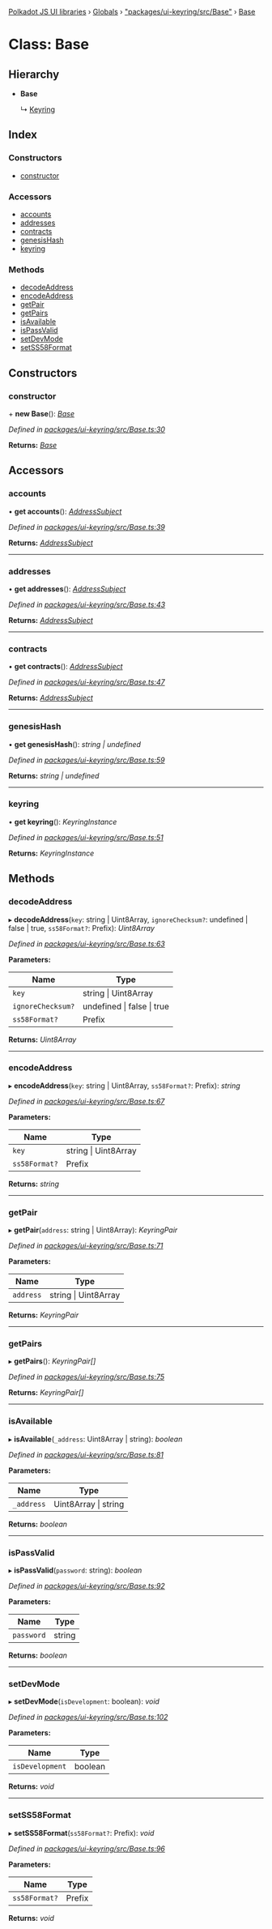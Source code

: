 [Polkadot JS UI libraries](../README.md) › [Globals](../globals.md) › ["packages/ui-keyring/src/Base"](../modules/_packages_ui_keyring_src_base_.md) › [Base](_packages_ui_keyring_src_base_.base.md)

# Class: Base

## Hierarchy

* **Base**

  ↳ [Keyring](_packages_ui_keyring_src_keyring_.keyring.md)

## Index

### Constructors

* [constructor](_packages_ui_keyring_src_base_.base.md#constructor)

### Accessors

* [accounts](_packages_ui_keyring_src_base_.base.md#accounts)
* [addresses](_packages_ui_keyring_src_base_.base.md#addresses)
* [contracts](_packages_ui_keyring_src_base_.base.md#contracts)
* [genesisHash](_packages_ui_keyring_src_base_.base.md#genesishash)
* [keyring](_packages_ui_keyring_src_base_.base.md#keyring)

### Methods

* [decodeAddress](_packages_ui_keyring_src_base_.base.md#decodeaddress)
* [encodeAddress](_packages_ui_keyring_src_base_.base.md#encodeaddress)
* [getPair](_packages_ui_keyring_src_base_.base.md#getpair)
* [getPairs](_packages_ui_keyring_src_base_.base.md#getpairs)
* [isAvailable](_packages_ui_keyring_src_base_.base.md#isavailable)
* [isPassValid](_packages_ui_keyring_src_base_.base.md#ispassvalid)
* [setDevMode](_packages_ui_keyring_src_base_.base.md#setdevmode)
* [setSS58Format](_packages_ui_keyring_src_base_.base.md#setss58format)

## Constructors

###  constructor

\+ **new Base**(): *[Base](_packages_ui_keyring_src_base_.base.md)*

*Defined in [packages/ui-keyring/src/Base.ts:30](https://github.com/polkadot-js/ui/blob/e24cf096/packages/ui-keyring/src/Base.ts#L30)*

**Returns:** *[Base](_packages_ui_keyring_src_base_.base.md)*

## Accessors

###  accounts

• **get accounts**(): *[AddressSubject](../interfaces/_packages_ui_keyring_src_observable_types_.addresssubject.md)*

*Defined in [packages/ui-keyring/src/Base.ts:39](https://github.com/polkadot-js/ui/blob/e24cf096/packages/ui-keyring/src/Base.ts#L39)*

**Returns:** *[AddressSubject](../interfaces/_packages_ui_keyring_src_observable_types_.addresssubject.md)*

___

###  addresses

• **get addresses**(): *[AddressSubject](../interfaces/_packages_ui_keyring_src_observable_types_.addresssubject.md)*

*Defined in [packages/ui-keyring/src/Base.ts:43](https://github.com/polkadot-js/ui/blob/e24cf096/packages/ui-keyring/src/Base.ts#L43)*

**Returns:** *[AddressSubject](../interfaces/_packages_ui_keyring_src_observable_types_.addresssubject.md)*

___

###  contracts

• **get contracts**(): *[AddressSubject](../interfaces/_packages_ui_keyring_src_observable_types_.addresssubject.md)*

*Defined in [packages/ui-keyring/src/Base.ts:47](https://github.com/polkadot-js/ui/blob/e24cf096/packages/ui-keyring/src/Base.ts#L47)*

**Returns:** *[AddressSubject](../interfaces/_packages_ui_keyring_src_observable_types_.addresssubject.md)*

___

###  genesisHash

• **get genesisHash**(): *string | undefined*

*Defined in [packages/ui-keyring/src/Base.ts:59](https://github.com/polkadot-js/ui/blob/e24cf096/packages/ui-keyring/src/Base.ts#L59)*

**Returns:** *string | undefined*

___

###  keyring

• **get keyring**(): *KeyringInstance*

*Defined in [packages/ui-keyring/src/Base.ts:51](https://github.com/polkadot-js/ui/blob/e24cf096/packages/ui-keyring/src/Base.ts#L51)*

**Returns:** *KeyringInstance*

## Methods

###  decodeAddress

▸ **decodeAddress**(`key`: string | Uint8Array, `ignoreChecksum?`: undefined | false | true, `ss58Format?`: Prefix): *Uint8Array*

*Defined in [packages/ui-keyring/src/Base.ts:63](https://github.com/polkadot-js/ui/blob/e24cf096/packages/ui-keyring/src/Base.ts#L63)*

**Parameters:**

Name | Type |
------ | ------ |
`key` | string &#124; Uint8Array |
`ignoreChecksum?` | undefined &#124; false &#124; true |
`ss58Format?` | Prefix |

**Returns:** *Uint8Array*

___

###  encodeAddress

▸ **encodeAddress**(`key`: string | Uint8Array, `ss58Format?`: Prefix): *string*

*Defined in [packages/ui-keyring/src/Base.ts:67](https://github.com/polkadot-js/ui/blob/e24cf096/packages/ui-keyring/src/Base.ts#L67)*

**Parameters:**

Name | Type |
------ | ------ |
`key` | string &#124; Uint8Array |
`ss58Format?` | Prefix |

**Returns:** *string*

___

###  getPair

▸ **getPair**(`address`: string | Uint8Array): *KeyringPair*

*Defined in [packages/ui-keyring/src/Base.ts:71](https://github.com/polkadot-js/ui/blob/e24cf096/packages/ui-keyring/src/Base.ts#L71)*

**Parameters:**

Name | Type |
------ | ------ |
`address` | string &#124; Uint8Array |

**Returns:** *KeyringPair*

___

###  getPairs

▸ **getPairs**(): *KeyringPair[]*

*Defined in [packages/ui-keyring/src/Base.ts:75](https://github.com/polkadot-js/ui/blob/e24cf096/packages/ui-keyring/src/Base.ts#L75)*

**Returns:** *KeyringPair[]*

___

###  isAvailable

▸ **isAvailable**(`_address`: Uint8Array | string): *boolean*

*Defined in [packages/ui-keyring/src/Base.ts:81](https://github.com/polkadot-js/ui/blob/e24cf096/packages/ui-keyring/src/Base.ts#L81)*

**Parameters:**

Name | Type |
------ | ------ |
`_address` | Uint8Array &#124; string |

**Returns:** *boolean*

___

###  isPassValid

▸ **isPassValid**(`password`: string): *boolean*

*Defined in [packages/ui-keyring/src/Base.ts:92](https://github.com/polkadot-js/ui/blob/e24cf096/packages/ui-keyring/src/Base.ts#L92)*

**Parameters:**

Name | Type |
------ | ------ |
`password` | string |

**Returns:** *boolean*

___

###  setDevMode

▸ **setDevMode**(`isDevelopment`: boolean): *void*

*Defined in [packages/ui-keyring/src/Base.ts:102](https://github.com/polkadot-js/ui/blob/e24cf096/packages/ui-keyring/src/Base.ts#L102)*

**Parameters:**

Name | Type |
------ | ------ |
`isDevelopment` | boolean |

**Returns:** *void*

___

###  setSS58Format

▸ **setSS58Format**(`ss58Format?`: Prefix): *void*

*Defined in [packages/ui-keyring/src/Base.ts:96](https://github.com/polkadot-js/ui/blob/e24cf096/packages/ui-keyring/src/Base.ts#L96)*

**Parameters:**

Name | Type |
------ | ------ |
`ss58Format?` | Prefix |

**Returns:** *void*
